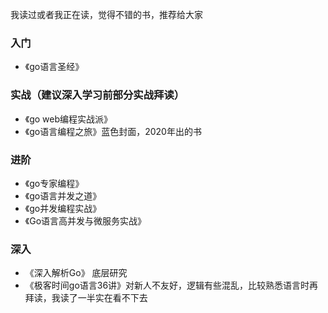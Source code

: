 我读过或者我正在读，觉得不错的书，推荐给大家

### 入门

* 《go语言圣经》

### 实战（建议深入学习前部分实战拜读）

* 《go web编程实战派》 
* 《go语言编程之旅》蓝色封面，2020年出的书

### 进阶

* 《go专家编程》
* 《go语言并发之道》
* 《go并发编程实战》
* 《Go语言高并发与微服务实战》

### 深入

* 《深入解析Go》 底层研究
* 《极客时间go语言36讲》对新人不友好，逻辑有些混乱，比较熟悉语言时再拜读，我读了一半实在看不下去
